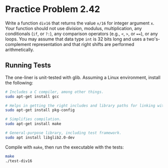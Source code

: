 # Practice Problem 2.42

Write a function `div16` that returns the value `x/16` for integer argument `x`.
Your function should not use division, modulus, multiplication, any conditionals
(`if`, or `?:`), any comparison operators (e.g., `<`, `>`, or `==`), or any loops.
You may assume that data type `int` is 32 bits long and uses a two's-complement
representation and that right shifts are performed arithmetically.

## Running Tests

The one-liner is unit-tested with glib. Assuming a Linux environment, install the following:

```bash
# Includes a C compiler, among other things.
sudo apt-get install gcc

# Helps in getting the right includes and library paths for linking with external libraries, i.e., glib.
sudo apt-get install pkg-config

# Simplifies compilation.
sudo apt-get install make

# General-purpose library, including test framework.
sudo apt install libglib2.0-dev
```

Compile with `make`, then run the executable with the tests:

```bash
make
./test-div16
```

